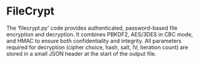 # FileCrypt

The ‘filecrypt.py’ code provides authenticated, password-based file encryption and decryption. It combines PBKDF2, AES/3DES in CBC mode, and HMAC to ensure both confidentiality and integrity. All parameters required for decryption (cipher choice, hash, salt, IV, iteration count) are stored in a small JSON header at the start of the output file.
